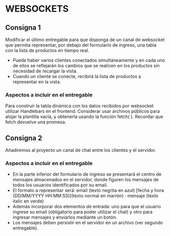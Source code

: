 # WEBSOCKETS

## **Consigna 1**

Modificar el último entregable para que disponga de un canal de websocket que
permita representar, por debajo del formulario de ingreso, una tabla con la lista de productos en
tiempo real.

- Puede haber varios clientes conectados simultáneamente y en cada uno de ellos se reflejarán
los cambios que se realicen en los productos sin necesidad de recargar la vista.
- Cuando un cliente se conecte, recibirá la lista de productos a representar en la vista.

### **Aspectos a incluir en el entregable**

Para construir la tabla dinámica con los datos recibidos por websocket utilizar Handlebars en el
frontend. Considerar usar archivos públicos para alojar la plantilla vacía, y obtenerla usando la
función fetch( ). Recordar que fetch devuelve una promesa.

## **Consigna 2**

Añadiremos al proyecto un canal de chat entre los clientes y el servidor.

### **Aspectos a incluir en el entregable**

- En la parte inferior del formulario de ingreso se presentará el centro de mensajes almacenados en el servidor, donde figuren los mensajes de todos los usuarios identificados por su email.
- El formato a representar será: email (texto negrita en azul) [fecha y hora (DD/MM/YYYY
HH:MM:SS)](texto normal en marrón) : mensaje (texto italic en verde)
- Además incorporar dos elementos de entrada: uno para que el usuario ingrese su email (obligatorio
para poder utilizar el chat) y otro para ingresar mensajes y enviarlos mediante un botón.
- Los mensajes deben persistir en el servidor en un archivo (ver segundo entregable).
